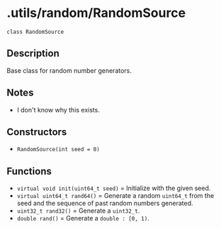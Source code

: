 # .utils/random/RandomSource

`class RandomSource`

## Description

Base class for random number generators.

## Notes

- I don't know why this exists.

## Constructors

- `RandomSource(int seed = 0)`

## Functions

- `virtual void init(uint64_t seed)` = Initialize with the given seed.
- `virtual uint64_t rand64()` = Generate a random `uint64_t` from the seed and the sequence of past random numbers generated.
- `uint32_t rand32()` = Generate a `uint32_t`.
- `double rand()` = Generate a `double : [0, 1)`.